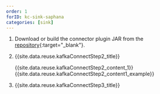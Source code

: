 ```yaml
---
order: 1
forID: kc-sink-saphana
categories: [sink]
---
```


1. Download or build the connector plugin JAR from the [repository](https://github.com/SAP/kafka-connect-sap){:target="_blank"}.
2. {{site.data.reuse.kafkaConnectStep2_title}}

   {{site.data.reuse.kafkaConnectStep2_content_1}}
   {{site.data.reuse.kafkaConnectStep2_content1_example}}
3. {{site.data.reuse.kafkaConnectStep3_title}}

